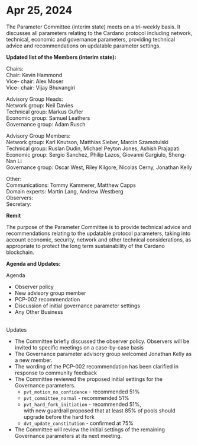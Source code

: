 # Apr 25, 2024

The Parameter Committee (interim state) meets on a tri-weekly basis. It discusses all parameters relating to the Cardano protocol including network, technical, economic and governance parameters, providing technical advice and recommendations on updatable parameter settings.

**Updated list of the Members (interim state):**

Chairs:\
Chair: Kevin Hammond\
Vice- chair: Alex Moser\
Vice- chair: Vijay Bhuvangiri

Advisory Group Heads:\
Network group: Neil Davies\
Technical group: Markus Gufler\
Economic group: Samuel Leathers\
Governance group: Adam Rusch

Advisory Group Members:\
Network group: Karl Knutson, Matthias Sieber, Marcin Szamotulski\
Technical group: Ruslan Dudin, Michael Peyton Jones, Ashish Prajapati\
Economic group: Sergio Sanchez, Philip Lazos, Giovanni Gargiulo, Sheng-Nan Li\
Governance group: Oscar West, Riley Kilgore, Nicolas Cerny, Jonathan Kelly

Other:\
Communications: Tommy Kammerer, Matthew Capps\
Domain experts: Martin Lang, Andrew Westberg\
Observers:\
Secretary:

**Remit**

The purpose of the Parameter Committee is to provide technical advice and recommendations relating to the updatable protocol parameters, taking into account economic, security, network and other technical considerations, as appropriate to protect the long term sustainability of the Cardano blockchain.

**Agenda and Updates:**



Agenda

* Observer policy
* New advisory group member
* PCP-002 recommendation
* Discussion of initial governance parameter settings
* Any Other Business

\
Updates

* The Committee briefly discussed the observer policy.  Observers will be invited to specific meetings on a case-by-case basis
* The Governance parameter advisory group welcomed Jonathan Kelly as a new member.
* The wording of the PCP-002 recommendation has been clarified in response to community feedback
* The Committee reviewed the proposed initial settings for the Governance parameters.
  * `pvt_motion_no_confidence` - recommended 51%
  * `pvt_committee_normal` - recommended 51%
  * `pvt_hard_fork_initiation` - recommended 51%, \
    with new guardrail proposed that at least 85% of pools should upgrade before the hard fork
  * `dvt_update_constitution` - confirmed at 75%
* The Committee will review the initial settings of the remaining Governance parameters at its next meeting.

